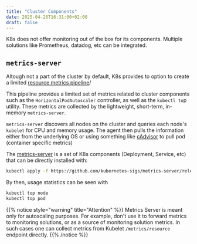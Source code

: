 ```yaml
---
title: "Cluster Components"
date: 2025-04-26T16:31:00+02:00
draft: false
---
```


K8s does not offer monitoring out of the box for its components. Multiple solutions like Prometheus, datadog, etc can be integrated.

## `metrics-server`

Altough not a part of the cluster by default, K8s provides to option to create a limited [resource metrics pipeline](https://kubernetes.io/docs/tasks/debug/debug-cluster/resource-metrics-pipeline/)/ 

This pipeline provides a limited set of metrics related to cluster components such as the `HorizontalPodAutoscaler` controller, as well as the `kubectl to`p utility. These metrics are collected by the lightweight, short-term, in-memory `metrics-server`.

`metrics-server` discovers all nodes on the cluster and queries each node's `kubelet` for CPU and memory usage. The agent then pulls the information either from the underlying OS or using something like [cAdvisor](https://github.com/google/cadvisor) to pull pod (container specific metrics)

The [metrics-server](https://github.com/kubernetes-sigs/metrics-server) is a set of K8s components (Deployment, Service, etc) that can be directly installed with:

```bash
kubectl apply -f https://github.com/kubernetes-sigs/metrics-server/releases/latest/download/components.yaml
```

By then, usage statistics can be seen with

```bash
kubectl top node
kubectl top pod
```

{{% notice style="warning" title="Attention" %}}
Metrics Server is meant only for autoscaling purposes. For example, don't use it to forward metrics to monitoring solutions, or as a source of monitoring solution metrics. In such cases one can collect metrics from Kubelet `/metrics/resource` endpoint directly.
{{% /notice %}}



